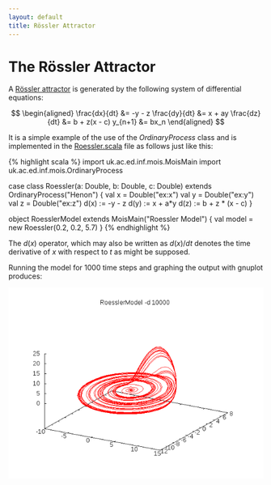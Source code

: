 ```yaml
---
layout: default
title: Rössler Attractor
---
```


The Rössler Attractor
=====================

A [Rössler attractor](https://en.wikipedia.org/wiki/R%C3%B6ssler_attractor)
is generated by the following system of differential equations:

$$
\begin{aligned}
\frac{dx}{dt} &= -y - z
\frac{dy}{dt} &= x + ay
\frac{dz}{dt} &= b + z(x - c)
y_{n+1} &= bx_n
\end{aligned}
$$

It is a simple example of the use of the *OrdinaryProcess* class and
is implemented in the
[Roessler.scala](https://github.com/edinburgh-rbm/mois-examples/blob/master/src/main/scala/uk/ac/ed/inf/mois/examples/Roessler.scala)
file as follows just like this:

{% highlight scala %}
import uk.ac.ed.inf.mois.MoisMain
import uk.ac.ed.inf.mois.OrdinaryProcess

case class Roessler(a: Double, b: Double, c: Double) extends OrdinaryProcess("Henon") {
  val x = Double("ex:x")
  val y = Double("ex:y")
  val z = Double("ex:z")
  d(x) := -y - z
  d(y) := x + a*y
  d(z) := b + z * (x - c)
}

object RoesslerModel extends MoisMain("Roessler Model") {
  val model = new Roessler(0.2, 0.2, 5.7)
}
{% endhighlight %}

The $d(x)$ operator, which may also be written as $d(x)/dt$ denotes
the time derivative of $x$ with respect to $t$ as might be supposed.

Running the model for 1000 time steps and graphing the output with
gnuplot produces:

![graphic of Roessler attractor](roessler.png)
